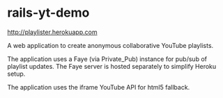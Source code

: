 rails-yt-demo
=============
http://playlister.herokuapp.com

A web application to create anonymous collaborative YouTube playlists.

The application uses a Faye (via Private_Pub) instance for pub/sub of playlist updates.  The Faye server is hosted separately to simplify Heroku setup.

The application uses the iframe YouTube API for html5 fallback.
